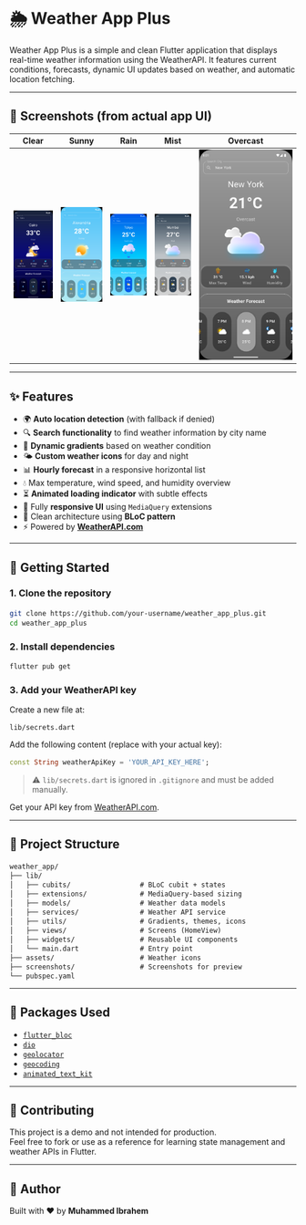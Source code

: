 # 🌦️ Weather App Plus

Weather App Plus is a simple and clean Flutter application that displays real-time weather information using the WeatherAPI. It features current conditions, forecasts, dynamic UI updates based on weather, and automatic location fetching.

---

## 📸 Screenshots (from actual app UI)

| Clear | Sunny | Rain | Mist | Overcast |
|:-----:|:-----:|:----:|:----:|:--------:|
| <img src="screenshots/clear.png" width = "160 px" /> | <img src="screenshots/sunny.png" width = "160 px" /> | <img src="screenshots/rain.png" width = "160 px" /> | <img src="screenshots/mist.png" width = "160 px" /> | <img src="screenshots/overcast.png" /> |

---

## ✨ Features

- 🌍 **Auto location detection** (with fallback if denied)
- 🔍 **Search functionality** to find weather information by city name
- 🎨 **Dynamic gradients** based on weather condition
- 🌤️ **Custom weather icons** for day and night
- 📊 **Hourly forecast** in a responsive horizontal list
- 💧 Max temperature, wind speed, and humidity overview
- ⏳ **Animated loading indicator** with subtle effects
- 📱 Fully **responsive UI** using `MediaQuery` extensions
- 🧠 Clean architecture using **BLoC pattern**
- ⚡ Powered by **[WeatherAPI.com](https://www.weatherapi.com/)**

---

## 🚀 Getting Started

### 1. Clone the repository
```bash
git clone https://github.com/your-username/weather_app_plus.git
cd weather_app_plus
```

### 2. Install dependencies
```bash
flutter pub get
```

### 3. Add your WeatherAPI key  
Create a new file at:
```
lib/secrets.dart
```

Add the following content (replace with your actual key):
```dart
const String weatherApiKey = 'YOUR_API_KEY_HERE';
```

> ⚠️ `lib/secrets.dart` is ignored in `.gitignore` and must be added manually.

Get your API key from [WeatherAPI.com](https://www.weatherapi.com/).

---

## 📂 Project Structure

```
weather_app/
├── lib/
│   ├── cubits/                 # BLoC cubit + states
│   ├── extensions/             # MediaQuery-based sizing
│   ├── models/                 # Weather data models
│   ├── services/               # Weather API service
│   ├── utils/                  # Gradients, themes, icons
│   ├── views/                  # Screens (HomeView)
│   ├── widgets/                # Reusable UI components
│   └── main.dart               # Entry point
├── assets/                     # Weather icons
├── screenshots/                # Screenshots for preview
└── pubspec.yaml
```

---

## 🧪 Packages Used

- [`flutter_bloc`](https://pub.dev/packages/flutter_bloc)
- [`dio`](https://pub.dev/packages/dio)
- [`geolocator`](https://pub.dev/packages/geolocator)
- [`geocoding`](https://pub.dev/packages/geocoding)
- [`animated_text_kit`](https://pub.dev/packages/animated_text_kit)

---

## 🤝 Contributing

This project is a demo and not intended for production.  
Feel free to fork or use as a reference for learning state management and weather APIs in Flutter.

---

## 👤 Author

Built with ❤️ by **Muhammed Ibrahem**
